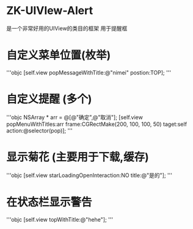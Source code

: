  # ZK-UIVIew-Alert
是一个非常好用的UIView的类目的框架 用于提醒框
# 自定义菜单位置(枚举) 
'''objc
[self.view popMessageWithTitle:@"nimei" postion:TOP];
'''

# 自定义提醒 (多个) 
'''objc
NSArray * arr = @[@"确定",@"取消"];
[self.view popMenuWithTitles:arr frame:CGRectMake(200, 100, 100, 50) taget:self action:@selector(pop)];
'''

# 显示菊花 (主要用于下载,缓存) 
'''objc
[self.view starLoadingOpenInteraction:NO title:@"是的"];
'''

# 在状态栏显示警告 
'''objc
[self.view topWithTitle:@"hehe"];
'''